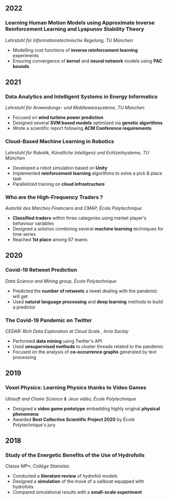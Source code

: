 ## 2022
<!-- IDP -->
### Learning Human Motion Models using Approximate Inverse Reinforcement Learning and Lyapunov Stability Theory
*Lehrstuhl für Informationstechnische Regelung, TU München*
- Modelling cost functions of **inverse reinforcement learning** experiments
- Ensuring convergence of **kernel** and **neural network** models using **PAC bounds**

## 2021

<!-- DAISE -->
### Data Analytics and Intelligent Systems in Energy Informatics
*Lehrstuhl für Anwendungs- und Middlewaresysteme, TU München*

- Focused on **wind turbine power prediction**
- Designed several **SVM based models** optimized via **genetic algorithms**
- Wrote a scientific report following **ACM Conference requirements**

<!-- CMLR -->
### Cloud-Based Machine Learning in Robotics
*Lehrstuhl für Robotik, Künstliche Intelligenz und Echtzeitsysteme, TU München*

- Developed a robot simulation based on **Unity**
- Implemented **reinforcement learning** algorithms to solve a pick & place task
- Parallelized training on **cloud infrastructure**

<!-- AMF -->
### Who are the High-Frequency Traders ?
*Autorité des Marchés Financiers and CMAP, École Polytechnique*

- **Classified traders** within three categories using market player's behaviour variables
- Designed a solution combining several **machine learning** techniques for time series
- Reached **1st place** among 67 teams

## 2020
<!-- Twitter challenge -->

### Covid-19 Retweet Prediction
*Data Science and Mining group, École Polytechnique*
- Predicted the **number of retweets** a tweet dealing with the pandemic will get
- Used **natural language processing** and **deep learning** methods to build a predictor


<!-- Covid 19 Modal -->
### The Covid-19 Pandemic on Twitter
*CEDAR: Rich Data Exploration at Cloud Scale , Inria Saclay*
- Performed **data mining** using Twitter's API
- Used **unsupervised methods** to cluster threads related to the pandemic
- Focused on the analysis of **co-occurrence graphs** generated by text processing

## 2019
 <!-- PSC -->

### Voxel Physics: Learning Physics thanks to Video Games
*Ubisoft and Chaire Science & Jeux vidéo, École Polytechnique*

- Designed a **video game prototype** embedding highly original **physical phenomena**
- Awarded **Best Collective Scientific Project 2020** by École
        Polytechnique's jury

## 2018
 <!-- TIPE -->

### Study of the Energetic Benefits of the Use of Hydrofoils
*Classe MP\*, Collège Stanislas*


- Conducted a **literature review** of hydrofoil models
- Designed a **simulation** of the move of a sailboat equipped with hydrofoils
- Compared simulational results with a **small-scale experiment**